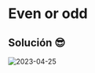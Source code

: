 # Even or odd

## Solución 😎

![2023-04-25](https://user-images.githubusercontent.com/52138695/235328087-21943953-16e6-4321-a914-0fac613bd4c5.png)
